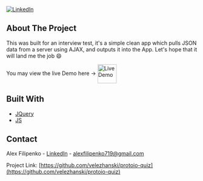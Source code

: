 [![LinkedIn][linkedin-shield]][linkedin-url]

## About The Project
This was built for an interview test, it's a simple clean app which pulls JSON data from a server using AJAX, and outputs it into the App. Let's hope that it will land me the job :smile:

You may view the live Demo here -> 
<a href="https://protoio-quiz.netlify.com/" target="_blank"><img src="https://temudokter.netlify.com/static/media/netlify.92b6c228.png" alt="Live Demo" width="50px" height="50px" valign="middle"></a>


## Built With
* [JQuery](https://jquery.com)
* [JS](https://www.javascript.com)


## Contact
Alex Filipenko - [LinkedIn](https://www.linkedin.com/in/afilipenko) - alexfilipenko719@gmail.com

Project Link: [https://github.com/velezhanski/protoio-quiz](https://github.com/velezhanski/protoio-quiz)


<!-- LINKS -->
[linkedin-shield]: https://img.shields.io/badge/-LinkedIn-black.svg?style=flat-square&logo=linkedin&colorB=555
[linkedin-url]: https://linkedin.com/in/afilipenko
